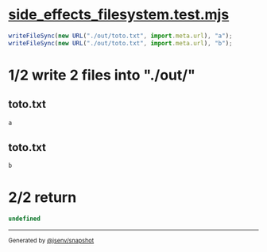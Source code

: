 # [side_effects_filesystem.test.mjs](../../side_effects_filesystem.test.mjs)

```js
writeFileSync(new URL("./out/toto.txt", import.meta.url), "a");
writeFileSync(new URL("./out/toto.txt", import.meta.url), "b");
```

# 1/2 write 2 files into "./out/"

## toto.txt
```txt
a
```

## toto.txt
```txt
b
```

# 2/2 return

```js
undefined
```

---

<sub>
  Generated by <a href="https://github.com/jsenv/core/tree/main/packages/independent/snapshot">@jsenv/snapshot</a>
</sub>
